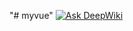 "# myvue"
[![Ask DeepWiki](https://deepwiki.com/badge.svg)](https://deepwiki.com/wkwk61567/myvue_test)
